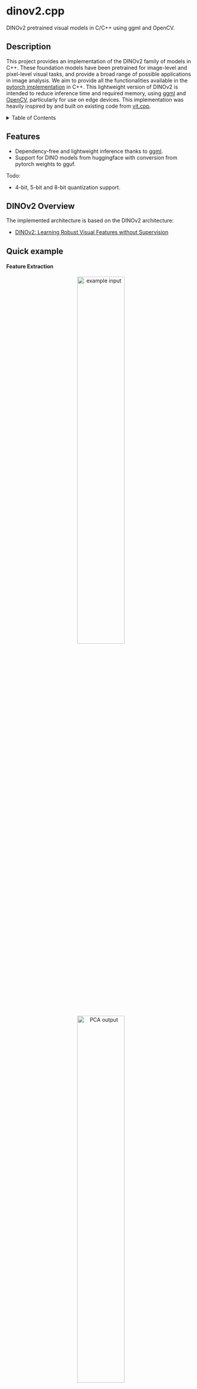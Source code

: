 # dinov2.cpp

DINOv2 pretrained visual models in C/C++ using ggml and OpenCV.

## Description

This project provides an implementation of the DINOv2 family of models in C++. These foundation models have been pretrained
for image-level and pixel-level visual tasks, and provide a broad range of possible applications in image analysis. We aim 
to provide all the functionalities available in the [pytorch implementation](https://github.com/facebookresearch/dinov2) in C++.
This lightweight version of DINOv2 is intended to reduce inference time and required memory, using [ggml](https://github.com/ggerganov/ggml)
and [OpenCV](https://github.com/opencv/opencv), particularly for use on edge devices. This implementation was heavily inspired by and built on 
existing code from [vit.cpp](https://github.com/staghado/vit.cpp).


<details>
<summary>Table of Contents</summary>

- [dinov2.cpp](#dinov2cpp)
    - [Description](#description)
    - [Features](#features)
    - [DINOv2 Overview](#dinov2-overview)
      - [Quick example](#quick-example)
        - [Feature Extraction](#feature-extraction)
        - [Classification Output](#classification-output)
      - [Realtime Demo](#realtime-demo)
    - [Convert PyTorch to GGUF](#convert-pytorch-to-gguf)
    - [Build](#build)
        - [Install OpenCV](#install-opencv)
          - [Configure Environment Variables](#configure-environment-variables)
        - [Simple build](#simple-build)
            - [inference.cpp (Classification)](#inferencecpp-classification)
            - [inference.cpp (Feature Extraction)](#inferencecpp-feature-extraction)
            - [realtime.cpp (Live Feature Extraction)](#realtimecpp-live-feature-extraction)
        - [Per device optimizations](#per-device-optimizations)
            - [For AMD host processors](#for-amd-host-processors)
        - [Using OpenMP](#using-openmp)
    - [Run](#run)
      - [inference.cpp](#inferencecpp)
      - [realtime.cpp](#realtimecpp)
    - [Benchmark against PyTorch](#benchmark-against-pytorch)
        - [DINOv2 inference](#dinov2-inference)
          - [DINOv2 with Register Tokens](#dinov2-with-register-tokens)
          - [DINOv2 without Register Tokens](#dinov2-without-register-tokens)
        - [Benchmark on your machine](#benchmark-on-your-machine)
    - [Quantization](#quantization)
        - [Results](#results)
    - [To-Do List](#to-do-list)

</details>

## Features

- Dependency-free and lightweight inference thanks to [ggml](https://github.com/ggerganov/ggml).
- Support for DINO models from huggingface with conversion from pytorch weights to gguf.


Todo:
- 4-bit, 5-bit and 8-bit quantization support.


## DINOv2 Overview

The implemented architecture is based on the DINOv2 architecture:

- [DINOv2: Learning Robust Visual Features without Supervision](https://arxiv.org/abs/2304.07193)

## Quick example

#### Feature Extraction

  <p align="center">
    <img src="assets/tench.jpg" alt="example input" width="50%" height="auto">
  </p>

  <p align="center">
    <img src="assets/pca_visual.jpg" alt="PCA output" width="50%" height="auto">
  </p>

#### Classification Output
  <pre>
  $ ./bin/dinov2 -t 4 -m ../ggml-model-f16.gguf -i ../assets/tench.jpg 
  main: seed = 42
  main: loaded image '../assets/tench.jpg' (408 x 612)
  dino_model_load: loading model from '../ggml-model-f16.gguf' - please wait
  dino_model_load: hidden_size            = 384
  dino_model_load: num_hidden_layers      = 12
  dino_model_load: num_register_tokens    = 4
  dino_model_load: num_attention_heads    = 6
  dino_model_load: patch_size             = 14
  dino_model_load: img_size               = 518
  dino_model_load: ftype                  = 1
  dino_model_load: qntvr                  = 0
  dino_model_load: num_classes            = 1000
  main: preprocessed image (224 x 224)


&gt; tench, Tinca tinca : 0.90
&gt; coho, cohoe, coho salmon, blue jack, silver salmon, Oncorhynchus kisutch : 0.05
&gt; goldfish, Carassius auratus : 0.01
&gt; suit, suit of clothes : 0.01
&gt; barracouta, snoek : 0.00

main: graph computation took 349 ms
  </pre>

## Realtime Demo

TODO add video

## Convert PyTorch to GGUF

```bash
# clone the repo recursively
git clone --recurse-submodules git@github.com:lavaman131/dinov2.cpp.git

cd dinov2.cpp

uv venv

# for MacOS/Linux
source .venv/bin/activate
# for Windows
.venv\Scripts\activate

uv sync --frozen

# convert the weights to gguf : dinov2 small with patch size of 14 and an image 
# size of 518  
# DINOv2 weights are always fp16
# without registers
python ./scripts/dinov2-to-gguf.py --model_name facebook/dinov2-small-imagenet1k-1-layer --ftype 1
# with registers
python ./scripts/dinov2-to-gguf.py --model_name facebook/dinov2-with-registers-small-imagenet1k-1-layer --ftype 1


```

## Build

### Install OpenCV

Refer to instructions on the [OpenCV](https://opencv.org/get-started/) website to install OpenCV on your machine.

<p align="center">
    <img src="assets/readme-assets/OpenCV-table.png">
  </p>

Using this table, pick your Operating System, and choose if you are going to build from source or install a prebuilt version. It is recommended to build from source, as prebuilt versions only support Visual Studio. OpenCV provides precise step by step instructions on how to build from source.

#### Configure Environment Variables

Once you have built OpenCV, you need to configure your environment to locate it. You have two options:

##### Option 1: Set Path in CMakeLists.txt
Add the following line to your CMakeLists.txt file:
```cmake
set(OpenCV_DIR /path/to/your/opencv/build/folder)
```
Replace `/path/to/your/opencv/build/folder` with the absolute path to your OpenCV build directory.

##### Option 2: Set System Environment Variables
Alternatively, configure your system environment variables:

1. Set `OpenCV_DIR` environment variable to the absolute path of your OpenCV build folder
2. Add the following directories to your system `PATH` variable:
   - The absolute path to the OpenCV `bin` folder
   - The absolute path to the OpenCV `lib` folder
   
Note: The `bin` and `lib` folders are typically located in the same directory.

### Simple Build
Add the `-c` flag when running inference.cpp to return the output predictions. Omitting the flag (by default) will return the patch
tokens.

#### inference.cpp (Classification)
```bash
# on MacOS/Linux 
mkdir build && cd build
cmake -DCMAKE_BUILD_TYPE=Release .. && make -j 4
./bin/inference -m ../ggml-model-f16.gguf -i ../assets/tench.jpg -c
```

```bash
# on Windows
mkdir build ; cd build
cmake -G "Ninja" -DCMAKE_BUILD_TYPE=Release ..
ninja
./bin/inference.exe -m ../ggml-model-f16.gguf -i ../assets/tench.jpg -c
```
#### inference.cpp (Feature Extraction)
```bash
# on MacOS/Linux 
mkdir build && cd build
cmake -DCMAKE_BUILD_TYPE=Release .. && make -j 4
./bin/inference -m ../ggml-model-f16.gguf -i ../assets/tench.jpg
```

```bash
# on Windows
mkdir build ; cd build
cmake -G "Ninja" -DCMAKE_BUILD_TYPE=Release ..
ninja
./bin/inference.exe -m ../ggml-model-f16.gguf -i ../assets/tench.jpg
```

#### realtime.cpp (Live Feature Extraction)
```bash
# on MacOS/Linux 
mkdir build && cd build
cmake -DCMAKE_BUILD_TYPE=Release .. && make -j 4
./bin/realtime -m ../ggml-model-f16.gguf -i ../assets/tench.jpg
```

```bash
# on Windows
mkdir build ; cd build
cmake -G "Ninja" -DCMAKE_BUILD_TYPE=Release ..
ninja
./bin/realtime.exe -m ../ggml-model-f16.gguf -i ../assets/tench.jpg
```
The optimal number of threads to use depends on many factors and more is not always better. Usually using a number of
threads equal to the number of available physical cores gives the best performance in terms of speed.

### Per device optimizations

Generate per-device instructions that work best for the given machine rather than using general CPU instructions.

This can be done by specifying `-march=native` in the compiler flags.

* Multi-threading and vectorization
* Loop transformations(unrolling)

#### For AMD host processors

You can use a specialized compiler released by AMD to make full use of your specific processor's architecture.

Read more here : [AMD Optimizing C/C++ and Fortran Compilers (AOCC)](https://www.amd.com/en/developer/aocc.html)

You can follow the given instructions to install the AOCC compiler.

Please note that modern processors tend to see the greatest benefits from a specialized compiler, whereas older CPUs may experience little to no performance improvement.

### Using OpenMP

Additionally compile with OpenMP by specifying the `-fopenmp` flag to the compiler in the CMakeLists file,
allowing multithreaded runs. Make sure to also enable multiple threads when running, e.g.:

```bash
OMP_NUM_THREADS=4 ./bin/inference -t 4 -m ../ggml-model-f16.bin -i ../assets/tench.jpg
```

## Run

#### inference.cpp
```bash
usage: ./bin/inference [options]

options:
  -h, --help              show this help message and exit
  -m FNAME, --model       model path (default: ../ggml-model-f16.gguf)
  -i FNAME, --inp         input file (default: ../assets/tench.jpg)
  -o FNAME, --out         output file for backbone PCA features (default: pca_visual.png)
  -k N, --topk            top k classes to print (default: 5)
  -t N, --threads         number of threads to use during computation (default: 4)
  -c, --classify          whether to classify the image or get backbone PCA features (default: 0)
  -fa, --flash_attn       whether to enable flash_attn, less accurate (default: 0)
```

#### realtime.cpp
```bash
usage: ./bin/realtime [options]

options:
  -h, --help              show this help message and exit
  -m FNAME, --model       model path (default: ../ggml-model-f16.gguf)
  -t N, --threads         number of threads to use during computation (default: 4)
  -fa, --flash_attn       whether to enable flash_attn, less accurate (default: 0)
  -cid, --camera_id       the idea of the camera for realtime backbone PCA feature streaming (default: 0)
```

## Benchmark against PyTorch

First experiments on Intel Core i9-14900HX show inference speedups (up to 3x faster for small model, ~1.5-2x faster for the rest) compared to native PyTorch inference.

### DINOv2 inference

You can efficiently run DINOv2 inference on the CPU.

Memory requirements and inference speed on Intel Core i9-14900HX (24 cores, 32 threads) for both native PyTorch and `dinov2.cpp`.
Using a thread count greater than 10 provides marginal improvements, but 32 threads were used for these runs. The reported results of inference speed correspond to 100 runs
averages for both PyTorch and `dinov2.cpp`.

#### DINOv2 with Register Tokens
| Model | Max Mem(PyTorch) |   Max Mem   | Speed(PyTorch) |    Speed    |
|:-----:|:----------------:|:-----------:|:--------------:|:-----------:|
| small  |     ~457 MB      | **~110 MB**  |     297 ms     | **97 ms**  |
| base |     ~720 MB      | **~367 MB**  |     436 ms     | **269 ms**  |
| large  |     ~1.57 GB     | **~1.2 GB** |    1331 ms     | **802 ms** |
| giant |     ~4.8 GB     | **~4.4 GB** |    4472 ms     | **2775 ms** |

> **Note:** The models used are of the form `dinov2-with-registers-{size}-imagenet1k-1-layer`

#### DINOv2 without Register Tokens
| Model | Max Mem(PyTorch) |   Max Mem   | Speed(PyTorch) |    Speed    |
|:-----:|:----------------:|:-----------:|:--------------:|:-----------:|
| small  |     ~455 MB      | **~110 MB**  |     181 ms     | **73 ms**  |
| base |     ~720 MB      | **~365 MB**  |     462 ms     | **242 ms**  |
| large  |     ~1.55 GB     | **~1.2 GB** |    1288 ms     | **775 ms** |
| giant |     ~4.8 GB     | **~4.4 GB** |    4384 ms     | **2725 ms** |

> **Note:** The models used are of the form `dinov2-{size}-imagenet1k-1-layer`.

### Benchmark on your machine

In order to test the inference speed on your machine, you can run the following scripts:

```bash
chmod +x scripts/benchmark.*

# install memory_profiler & threadpoolctl
pip install memory_profiler threadpoolctl

# run the benchmark of PyTorch
python scripts/benchmark.py

# run the benchmark of dinov2.cpp for non-qunatized model
./scripts/benchmark.sh

# to run the benchamrk for qunatized models; 4 threads and quantize flag
./scripts/benchmark.sh 4 1
```

Both scripts use 4 threads by default. In Python, the `threadpoolctl` library is used to limit the number of threads
used by PyTorch.

## Quantization

Todo:
Quantization is not currently supported for dinov2.cpp

`dinov2.cpp` supports many quantization strategies from ggml such as q4_0, q4_1, q5_0, q5_1 and q8_0 types.
You can quantize a model in F32 (the patch embedding is in F16) to one of these types by using the `./bin/quantize`
binary.

```
usage: ./bin/quantize /path/to/ggml-model-f32.gguf /path/to/ggml-model-quantized.gguf type                              
  type = 2 - q4_0                                                                                                       
  type = 3 - q4_1                                                                                                       
  type = 6 - q5_0                                                                                                       
  type = 7 - q5_1                                                                                                       
  type = 8 - q8_0                                                                                                       
```

For example, you can run the following to convert the model to q5_1:

```shell
./bin/quantize ../tiny-ggml-model-f16.gguf ../tiny-ggml-model-f16-quant.gguf 7
```

Then you can use `tiny-ggml-model-f16-quant.gguf` just like the model in F16.

### Results

Here are the benchmarks for the different models and quantizations on my machine:
For accurate estimation of run times, these benchmarks were run 100 times each.

| Model | Quantization | Speed (ms) | Mem (MB) |
|:-----:|:------------:|:----------:|:--------:|
| tiny  |     q4_0     |   105 ms   |  12 MB   |
| tiny  |     q4_1     |   97 ms    |  12 MB   |
| tiny  |     q5_0     |   116 ms   |  13 MB   |
| tiny  |     q5_1     |   112 ms   |  13 MB   |
| tiny  |     q8_0     |   90 ms    |  15 MB   |
| small |     q4_0     |   240 ms   |  23 MB   |
| small |     q4_1     |   224 ms   |  24 MB   |
| small |     q5_0     |   288 ms   |  25 MB   |
| small |     q5_1     |   277 ms   |  27 MB   |
| small |     q8_0     |   228 ms   |  33 MB   |
| base  |     q4_0     |   704 ms   |  61 MB   |
| base  |     q4_1     |   626 ms   |  66 MB   |
| base  |     q5_0     |   851 ms   |  71 MB   |
| base  |     q5_1     |   806 ms   |  76 MB   |
| base  |     q8_0     |   659 ms   |  102 MB  |
| large |     q4_0     |  2189 ms   |  181 MB  |
| large |     q4_1     |  1919 ms   |  199 MB  |
| large |     q5_0     |  2676 ms   |  217 MB  |
| large |     q5_1     |  2547 ms   |  235 MB  |
| large |     q8_0     |  1994 ms   |  325 MB  |



This project was built on and highly inspired by vit.cpp:

* [vit.cpp](https://github.com/staghado/vit.cpp)

